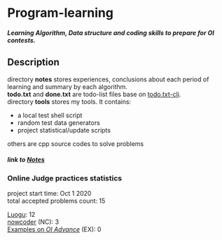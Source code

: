 # Program-learning
##### Learning Algorithm, Data structure and coding skills to prepare for OI contests.
## Description
directory **notes** stores experiences, conclusions about each period of learning 
and summary by each algorithm.  
**todo.txt** and **done.txt** are todo-list files base on [todo.txt-cli][todo.txt-cli].  
directory **tools** stores my tools. It contains:  
* a local test shell script
* random test data generators
* project statistical/update scripts

others are cpp source codes to solve problems  
##### link to [Notes](./notes/content.md)

### Online Judge practices statistics
project start time: Oct 1 2020  
total accepted problems count: 15

[Luogu][luogu]: 12  
[nowcoder][nowcoder] (NC): 3  
[Examples on _OI Advance_][oi_advance]  (EX): 0  

[todo.txt-cli]: https://github.com/todotxt/todo.txt-cli
[nowcoder]: https://ac.nowcoder.com/acm/home
[luogu]: https://luogu.com.cn
[oi_advance]: https://ac.nowcoder.com/acm/archivshe/oi-advance/problem
